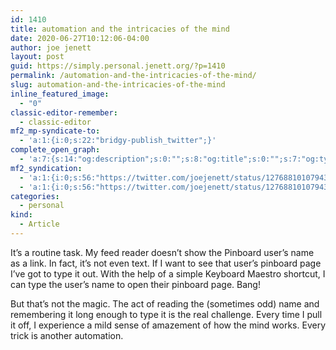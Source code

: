```yaml
---
id: 1410
title: automation and the intricacies of the mind
date: 2020-06-27T10:12:06-04:00
author: joe jenett
layout: post
guid: https://simply.personal.jenett.org/?p=1410
permalink: /automation-and-the-intricacies-of-the-mind/
slug: automation-and-the-intricacies-of-the-mind
inline_featured_image:
  - "0"
classic-editor-remember:
  - classic-editor
mf2_mp-syndicate-to:
  - 'a:1:{i:0;s:22:"bridgy-publish_twitter";}'
complete_open_graph:
  - 'a:7:{s:14:"og:description";s:0:"";s:8:"og:title";s:0:"";s:7:"og:type";s:0:"";s:12:"twitter:card";s:7:"summary";s:15:"twitter:creator";s:0:"";s:19:"twitter:description";s:0:"";s:8:"og:image";s:0:"";}'
mf2_syndication:
  - 'a:1:{i:0;s:56:"https://twitter.com/joejenett/status/1276881010794397697";}'
  - 'a:1:{i:0;s:56:"https://twitter.com/joejenett/status/1276881010794397697";}'
categories:
  - personal
kind:
  - Article
---
```

It’s a routine task. My feed reader doesn’t show the Pinboard user’s name as a link. In fact, it’s not even text. If I want to see that user’s pinboard page I’ve got to type it out. With the help of a simple Keyboard Maestro shortcut, I can type the user’s name to open their pinboard page. Bang!

But that’s not the magic. The act of reading the (sometimes odd) name and remembering it long enough to type it is the real challenge. Every time I pull it off, I experience a mild sense of amazement of how the mind works. Every trick is another automation.
